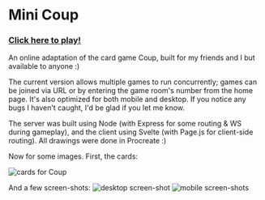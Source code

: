 # Mini Coup
### [Click here to play!](https://www.minicoup.io)

An online adaptation of the card game Coup, built for my friends and I but available to anyone :)

The current version allows multiple games to run concurrently; games can be joined via URL or by entering the game room's number from the home page. It's also optimized for both mobile and desktop. If you notice any bugs I haven't caught, I'd be glad if you let me know. 

The server was built using Node (with Express for some routing & WS during gameplay), and the client using Svelte (with Page.js for client-side routing). All drawings were done in Procreate :) 

Now for some images. First, the cards:

![cards for Coup](https://i.imgur.com/DvZJy5M.jpg)


And a few screen-shots:
![desktop screen-shot](https://i.imgur.com/f42h8qW.png)
![mobile screen-shots](https://i.imgur.com/rVphVGf.png)
